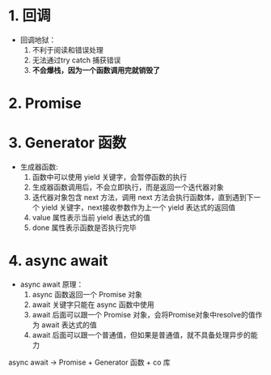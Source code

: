 # 1. 回调

- 回调地狱：
    1. 不利于阅读和错误处理
    2. 无法通过try catch 捕获错误
    3. **不会爆栈，因为一个函数调用完就销毁了**

# 2. Promise

# 3. Generator 函数

- 生成器函数:
    1. 函数中可以使用 yield 关键字，会暂停函数的执行
    2. 生成器函数调用后，不会立即执行，而是返回一个迭代器对象
    3. 迭代器对象包含 next 方法，调用 next 方法会执行函数体，直到遇到下一个 yield 关键字，next接收参数作为上一个 yield
       表达式的返回值
    4. value 属性表示当前 yield 表达式的值
    5. done 属性表示函数是否执行完毕

# 4. async await

- async await 原理：
    1. async 函数返回一个 Promise 对象
    2. await 关键字只能在 async 函数中使用
    3. await 后面可以跟一个 Promise 对象，会将Promise对象中resolve的值作为 await 表达式的值
    4. await 后面可以跟一个普通值，但如果是普通值，就不具备处理异步的能力

async await -> Promise + Generator 函数 + co 库